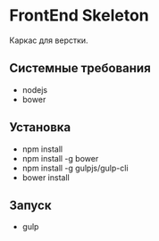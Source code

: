 # FrontEnd Skeleton

Каркас для верстки.

## Системные требования
- nodejs
- bower

## Установка
- npm install
- npm install -g bower
- npm install -g gulpjs/gulp-cli
- bower install

## Запуск
- gulp